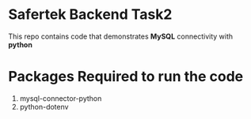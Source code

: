 # Safertek Backend Task2
This repo contains code that demonstrates **MySQL** connectivity with **python**
# Packages Required to run the code
1. mysql-connector-python
2. python-dotenv
